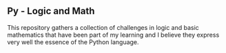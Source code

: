 ## Py - Logic and Math

This repository gathers a collection of challenges in logic and basic mathematics that have been part of my learning and I believe they express very well the essence of the Python language.
